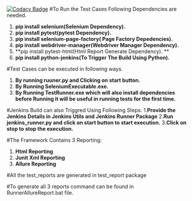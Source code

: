 [![Codacy Badge](https://app.codacy.com/project/badge/Grade/8fa910a99a7a496a8054fed2a1a8a9a4)](https://www.codacy.com/manual/lkumarra/PythonSelenium?utm_source=github.com&amp;utm_medium=referral&amp;utm_content=lkumarra/PythonSelenium&amp;utm_campaign=Badge_Grade)
#To Run the Test Cases Following Dependencies are needed.
1. **pip install selenium(Selenium Dependency).**
2. **pip install pytest(pytest Dependency).**
3. **pip install selenium-page-factory( Page Factory Depedencies).**
4. **pip install 	webdriver-manager(Webdriver Manager Dependency).**
5. **pip install pytest-html(Html Report Generate Dependency). **
6. **pip install python-jenkins(To Trigger The Build Using Python).**

#Test Cases can be executed in following ways.
1. **By running ruuner.py and Clicking on start button.**
2. **By Running SeleniumExecutable.exe.**
3. **By Running TestRunner.exe which will also install dependencies before Running it will be  useful in running tests for the first time.**
	
#Jenkins Build can also Triggred Using Following Steps:
1.**Provide the Jenkins Details in Jenkins Utils and Jenkins Runner Package**
2.**Run jenkins_runner.py and click on start button to start execution.**
3.**Click on stop to stop the execution.**
	
#The Framework Contains 3 Reporting:
1. **Html Reporting**
2. **Junit Xml Reporting**
3. **Allure Reporting**

#All the test_reports are generated in test_report package

#To generate all 3 reports command can be found in RunnerAllureReport.bat file.

